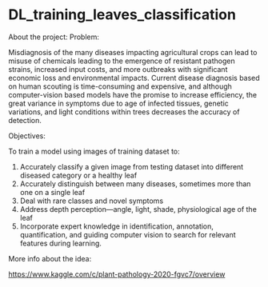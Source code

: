 # DL_training_leaves_classification


About the project:
Problem:

Misdiagnosis of the many diseases impacting agricultural crops can lead to misuse of chemicals leading to the emergence of resistant pathogen strains, increased input costs, and more outbreaks with significant economic loss and environmental impacts. Current disease diagnosis based on human scouting is time-consuming and expensive, and although computer-vision based models have the promise to increase efficiency, the great variance in symptoms due to age of infected tissues, genetic variations, and light conditions within trees decreases the accuracy of detection.

Objectives:

To train a model using images of training dataset to: 
1) Accurately classify a given image from testing dataset into different diseased category or a healthy leaf
2) Accurately distinguish between many diseases, sometimes more than one on a single leaf
3) Deal with rare classes and novel symptoms
4) Address depth perception—angle, light, shade, physiological age of the leaf
5) Incorporate expert knowledge in identification, annotation, quantification, and guiding computer vision to search for relevant features during learning.

More info about the idea:

https://www.kaggle.com/c/plant-pathology-2020-fgvc7/overview
